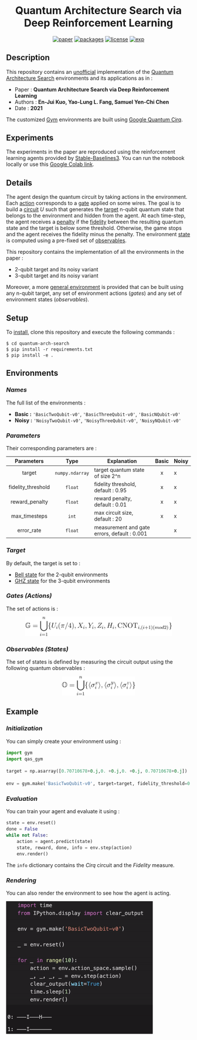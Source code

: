 <h1 align="center" style="margin-top: 0px;"> <b>Quantum Architecture Search via Deep Reinforcement Learning</b></h1>
<div align="center" >

[![paper](https://img.shields.io/static/v1.svg?label=Paper&message=arXiv:2104.07715&color=b31b1b)](https://arxiv.org/abs/2104.07715)
[![packages](https://img.shields.io/static/v1.svg?label=Made%20with&message=Cirq&color=fbc43b)](https://quantumai.google/cirq)
[![license](https://img.shields.io/static/v1.svg?label=License&message=GPL%20v3.0&color=green)](https://www.gnu.org/licenses/gpl-3.0.html)
[![exp](https://colab.research.google.com/assets/colab-badge.svg)](https://colab.research.google.com/github/qdevpsi3/quantum-arch-search/blob/main/notebooks/experiment.ipynb)
</div>

## **Description**
This repository contains an <ins>unofficial</ins> implementation of the <ins>Quantum Architecture Search</ins> environments and its applications as in :

- Paper : **Quantum Architecture Search via Deep Reinforcement Learning**
- Authors : **En-Jui Kuo, Yao-Lung L. Fang, Samuel Yen-Chi Chen**
- Date : **2021**

The customized <ins>Gym</ins> environments are built using <ins>Google Quantum Cirq</ins>.

## **Experiments**
The experiments in the paper are reproduced using the reinforcement learning agents provided by 
[Stable-Baselines3](https://app.neptune.ai/no-psi-nan/qrl-debug/experiments?viewId=standard-view). You can run the notebook locally or use this [Google Colab link](https://colab.research.google.com/github/qdevpsi3/quantum-arch-search/blob/main/notebooks/experiment.ipynb).

## **Details**
The agent design the quantum circuit by taking actions in the environment. Each <ins>action</ins> corresponds to a <ins>gate</ins> applied on some wires. The goal is to build a <ins>circuit</ins> *U* such that generates the <ins>target</ins> n-qubit quantum state that belongs to the environment and hidden from the agent. At each time-step, the agent receives a <ins>penalty</ins> if the <ins>fidelity</ins> between the resulting quantum state and the target is below some threshold. Otherwise, the game stops and the agent receives the fidelity minus the penalty. The environment <ins>state</ins> is computed using a pre-fixed set of <ins>observables</ins>.

This repository contains the implementation of all the environments in the paper :

- 2-qubit target and its noisy variant
- 3-qubit target and its noisy variant

Moreover, a more <ins>general environment</ins> is provided that can be built using any n-qubit target, any set of environment actions (*gates*) and any set of environment states (*observables*).

## **Setup**
To <ins>install</ins>, clone this repository and execute the following commands :

```
$ cd quantum-arch-search
$ pip install -r requirements.txt
$ pip install -e .
```

## **Environments**

### *Names*
The full list of the environments : 

- **Basic :** `'BasicTwoQubit-v0'`, `'BasicThreeQubit-v0'`, `'BasicNQubit-v0'`
- **Noisy :** `'NoisyTwoQubit-v0'`, `'NoisyThreeQubit-v0'`, `'NoisyNQubit-v0'`

### *Parameters*

Their corresponding parameters are :

| Parameters | Type | Explanation | Basic | Noisy |
|:-:|:-:|-|:-:|-|
| target | ``numpy.ndarray`` | target quantum state of size 2^n | x | x |
| fidelity_threshold | `float` | fidelity threshold, default : 0.95 | x | x |
| reward_penalty | `float` | reward penalty, default : 0.01 | x | x |
| max_timesteps | `int` | max circuit size, default : 20 | x | x |
| error_rate | `float` | measurement and gate errors, default : 0.001 |  | x |

### *Target*

By default, the target is set to :

- <ins>Bell state</ins> for the 2-qubit environments
- <ins>GHZ state</ins>  for the 3-qubit environments


### *Gates (Actions)*
The set of actions is :

<center><img src="./render/gates.svg" width="400"></center>

<!-- $ \mathbb{G}=\bigcup_{i=1}^n \{ U_i(\pi/4) , X_i, Y_i, Z_i, H_i, \text{CNOT}_{i,(i+1)(mod2)} \}$ -->

### *Observables (States)*
The set of states is defined by measuring the circuit output using the following quantum observables :

<center><img src="./render/observables.svg" width="200"></center>

<!-- $$ \mathbb{O}=\bigcup_{i=1}^n \{ \langle \sigma_i^x \rangle, \langle \sigma_i^y \rangle, \langle \sigma_i^z \rangle\}$$ -->

## **Example**

### *Initialization*

You can simply create your environment using : 

```python
import gym
import qas_gym

target = np.asarray([0.70710678+0.j,0. +0.j,0. +0.j, 0.70710678+0.j])

env = gym.make('BasicTwoQubit-v0', target=target, fidelity_threshold=0.95)
```

### *Evaluation*

You can train your agent and evaluate it using :

```python
state = env.reset()
done = False
while not False:
    action = agent.predict(state)
    state, reward, done, info = env.step(action)
    env.render()
```

The `info` dictionary contains the *Cirq* circuit and the *Fidelity* measure. 

### *Rendering*
You can also render the environment to see how the agent is acting.

<img src="./render/env.gif" width="400">


